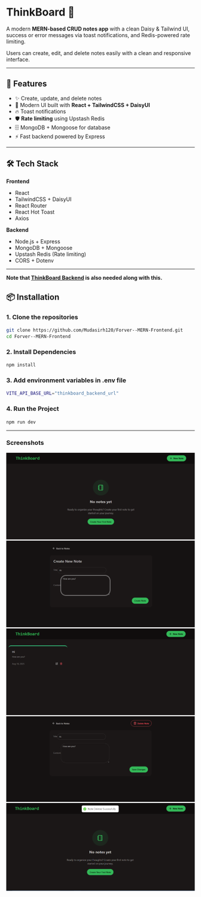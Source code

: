 # ThinkBoard 📝

A modern **MERN-based CRUD notes app** with a clean Daisy & Tailwind UI, success or error messages via toast notifications, and Redis-powered rate limiting.

Users can create, edit, and delete notes easily with a clean and responsive interface.

---

## 🚀 Features

- ✨ Create, update, and delete notes
- 🎨 Modern UI built with **React + TailwindCSS + DaisyUI**
- 🔥 Toast notifications
- 🛡️ **Rate limiting** using Upstash Redis
- 🗄️ MongoDB + Mongoose for database
- ⚡ Fast backend powered by Express

---

## 🛠️ Tech Stack

**Frontend**

- React
- TailwindCSS + DaisyUI
- React Router
- React Hot Toast
- Axios

**Backend**

- Node.js + Express
- MongoDB + Mongoose
- Upstash Redis (Rate limiting)
- CORS + Dotenv

---

**Note that [ThinkBoard Backend](https://github.com/Mudasirh120/ThinkBoard--Mern-Backend) is also needed along with this.**

## 📦 Installation

### 1. Clone the repositories

```bash
git clone https://github.com/Mudasirh120/Forver--MERN-Frontend.git
cd Forver--MERN-Frontend
```

### 2. Install Dependencies

```bash
npm install
```

### 3. Add environment variables in .env file

```bash
VITE_API_BASE_URL="thinkboard_backend_url"
```

### 4. Run the Project

```bash
npm run dev
```

---

### Screenshots

![home](./readmeImages/home.png)
![create](./readmeImages/create.png)
![updateHome](./readmeImages/updatedHome.png)
![edit](./readmeImages/edit.png)
![delete](./readmeImages/delete.png)
